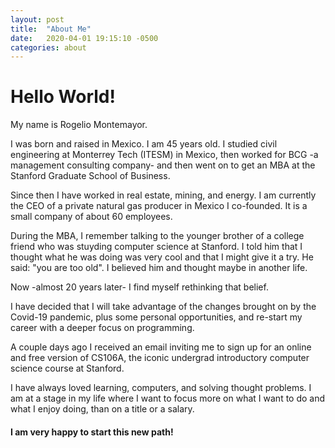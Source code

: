 ```yaml
---
layout: post
title:  "About Me"
date:   2020-04-01 19:15:10 -0500
categories: about
---
```

# Hello World!

My name is Rogelio Montemayor.

I was born and raised in Mexico. I am 45 years old. I studied civil engineering at Monterrey Tech (ITESM) in Mexico, then worked for BCG -a management consulting company- and then went on to get an MBA at the Stanford Graduate School of Business. 

Since then I have worked in real estate, mining, and energy. I am currently the CEO of a private natural gas producer in Mexico I co-founded. It is a small company of about 60 employees.

During the MBA, I remember talking to the younger brother of a college friend who was stuyding computer science at Stanford. I told him that I thought what he was doing was very cool and that I might give it a try. He said: "you are too old". I believed him and thought maybe in another life.

Now -almost 20 years later- I find myself rethinking that belief. 

I have decided that I will take advantage of the changes brought on by the Covid-19 pandemic, plus some personal opportunities, and re-start my career with a deeper focus on programming.

A couple days ago I received an email inviting me to sign up for an online and free version of CS106A, the iconic undergrad introductory computer science course at Stanford. 

I have always loved learning, computers, and solving thought problems. I am at a stage in my life where I want to focus more on what I want to do and what I enjoy doing, than on a title or a salary. 

#### I am very happy to start this new path!